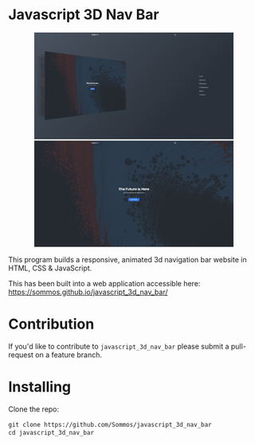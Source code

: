 # Javascript 3D Nav Bar

<p align="center">
    <img src="image0.png" width="400"/>
    <img src="image1.png" width="400"/>
</p>

This program builds a responsive, animated 3d navigation bar website in HTML, CSS & JavaScript.

This has been built into a web application accessible here: https://sommos.github.io/javascript_3d_nav_bar/

# Contribution 

If you'd like to contribute to `javascript_3d_nav_bar` please submit a pull-request on a feature branch.

# Installing

Clone the repo:

    git clone https://github.com/Sommos/javascript_3d_nav_bar
    cd javascript_3d_nav_bar
